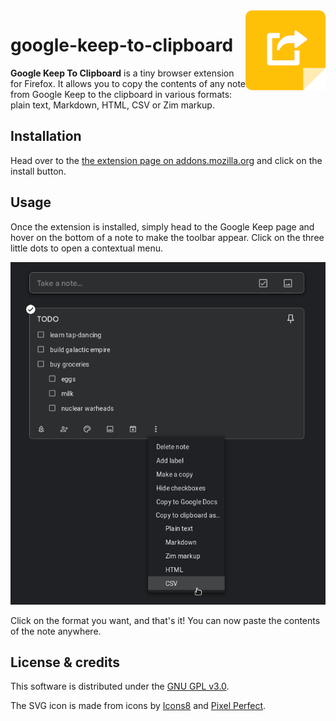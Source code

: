 <img align="right" src="https://raw.githubusercontent.com/cheap-glitch/google-keep-to-clipboard/master/docs/icon.png" alt="Google Keep To Clipboard logo">

# google-keep-to-clipboard

**Google Keep To Clipboard** is a  tiny browser extension for Firefox. It allows
you  to copy  the contents  of any  note from  Google Keep  to the  clipboard in
various formats: plain text, Markdown, HTML, CSV or Zim markup.

## Installation

Head over to the [the extension page on addons.mozilla.org](https://addons.mozilla.org/en-US/firefox/addon/google-keep-to-clipboard)
and click on the install button.

## Usage

Once the extension is  installed, simply head to the Google  Keep page and hover
on the bottom  of a note to make  the toolbar appear. Click on  the three little
dots to open a contextual menu.

![Demo screenshot](https://raw.githubusercontent.com/cheap-glitch/google-keep-to-clipboard/master/docs/screenshot-dark.png)

Click on the format  you want, and that's it! You can now  paste the contents of
the note anywhere.

## License & credits
This software is distributed under the [GNU GPL v3.0](https://spdx.org/licenses/GPL-3.0.html).

The SVG icon is made from icons by [Icons8](https://icons8.com/icons) and [Pixel
Perfect](https://www.flaticon.com/authors/pixel-perfect).
